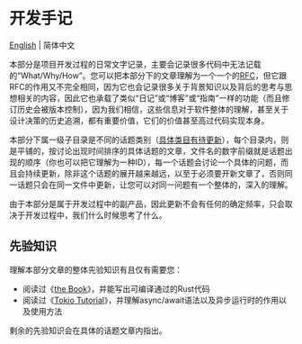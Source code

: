 # 开发手记

[English](../en/README.md) | 简体中文

本部分是项目开发过程的日常文字记录，主要会记录很多代码中无法记载的“What/Why/How”。您可以把本部分下的文章理解为一个一个的[RFC](https://en.wikipedia.org/wiki/Request_for_Comments)，但它跟RFC的作用又不完全相同，因为它也会记录很多关于背景知识以及背后的思考与思想相关的内容，因此它也承载了类似“日记”或“博客”或“指南”一样的功能（而且修订历史会被版本控制），因为我们相信，这些信息对于软件整体的理解，甚至关于设计决策的历史追溯，都有重要价值，它们的价值甚至高过代码实现本身。

本部分下属一级子目录是不同的话题类别（[具体类目有待更新]()），每个目录内，则是平铺的，按讨论出现时间排序的具体话题的文章，文件名的数字前缀就是话题出现的顺序（你也可以把它理解为一种ID），每一个话题会讨论一个具体的问题，而且会持续更新，除非这个话题的展开越来越远，以至于必须要开新文章了，否则同一话题只会在同一文件中更新，让您可以对同一问题有一个整体的，深入的理解。

由于本部分是属于开发过程中的副产品，因此更新不会有任何的确定频率，只会取决于开发过程中，我们什么时候思考了什么。

## 先验知识
理解本部分文章的整体先验知识有且仅有需要您：
- 阅读过《[the Book](https://item.jd.com/12878638.html)》，并能写出可编译通过的Rust代码
- 阅读过《[Tokio Tutorial](https://tokio.rs/tokio/tutorial)》，并理解async/await语法以及异步运行时的作用以及使用方法

剩余的先验知识会在具体的话题文章内指出。
